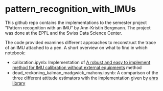 # pattern_recognition_with_IMUs

This github repo contains the implementations to the semester project "Pattern recognition with an IMU" by Ann-Kristin Bergmann. The project was done at the EPFL and the Swiss Data Science Center.

The code provided examines different approaches to reconstruct the trace of an IMU attached to a pen.
A short overview on what to find in which notebook:

- calibration.ipynb: Implementation of [A robust and easy to implement method for IMU calibration without external equipments](https://ieeexplore.ieee.org/document/6907297) method 
- dead_reckoning_kalman_madgwick_mahony.ipynb: A comparison of the three different attitude estimators with the implementation given by [ahrs library](https://ahrs.readthedocs.io/en/latest/index.html)
